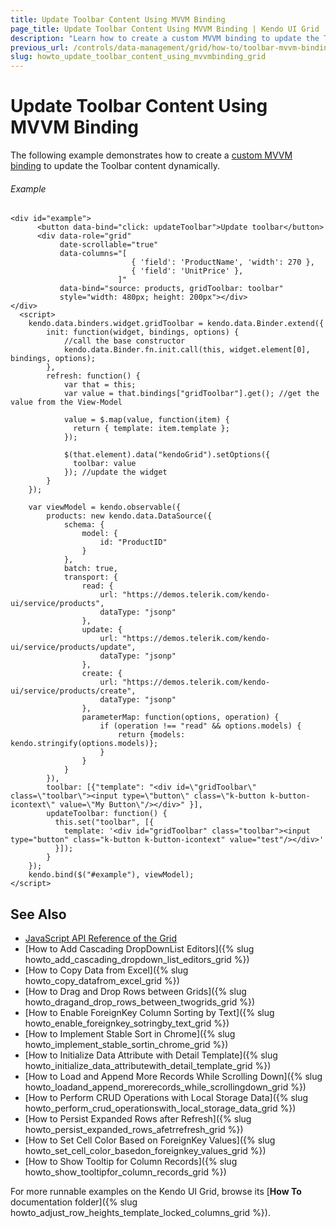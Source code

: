 ```yaml
---
title: Update Toolbar Content Using MVVM Binding
page_title: Update Toolbar Content Using MVVM Binding | Kendo UI Grid
description: "Learn how to create a custom MVVM binding to update the Toolbar content dynamically in the Kendo UI Grid widget."
previous_url: /controls/data-management/grid/how-to/toolbar-mvvm-binding
slug: howto_update_toolbar_content_using_mvvmbinding_grid
---
```


# Update Toolbar Content Using MVVM Binding

The following example demonstrates how to create a [custom MVVM binding](/framework/mvvm/bindings/custom) to update the Toolbar content dynamically.

###### Example

```dojo
<div id="example">
      <button data-bind="click: updateToolbar">Update toolbar</button>
      <div data-role="grid"
           date-scrollable="true"
           data-columns="[
                           { 'field': 'ProductName', 'width': 270 },
                           { 'field': 'UnitPrice' },
                        ]"
           data-bind="source: products, gridToolbar: toolbar"
           style="width: 480px; height: 200px"></div>
</div>
  <script>
    kendo.data.binders.widget.gridToolbar = kendo.data.Binder.extend({
        init: function(widget, bindings, options) {
            //call the base constructor
            kendo.data.Binder.fn.init.call(this, widget.element[0], bindings, options);
        },
        refresh: function() {
            var that = this;
            var value = that.bindings["gridToolbar"].get(); //get the value from the View-Model

            value = $.map(value, function(item) {
              return { template: item.template };
            });

            $(that.element).data("kendoGrid").setOptions({
              toolbar: value
            }); //update the widget
        }
    });

    var viewModel = kendo.observable({
        products: new kendo.data.DataSource({
            schema: {
                model: {
                    id: "ProductID"
                }
            },
            batch: true,
            transport: {
                read: {
                    url: "https://demos.telerik.com/kendo-ui/service/products",
                    dataType: "jsonp"
                },
                update: {
                    url: "https://demos.telerik.com/kendo-ui/service/products/update",
                    dataType: "jsonp"
                },
                create: {
                    url: "https://demos.telerik.com/kendo-ui/service/products/create",
                    dataType: "jsonp"
                },
                parameterMap: function(options, operation) {
                    if (operation !== "read" && options.models) {
                        return {models: kendo.stringify(options.models)};
                    }
                }
            }
        }),
        toolbar: [{"template": "<div id=\"gridToolbar\" class=\"toolbar\"><input type=\"button\" class=\"k-button k-button-icontext\" value=\"My Button\"/></div>" }],
        updateToolbar: function() {
          this.set("toolbar", [{
            template: '<div id="gridToolbar" class="toolbar"><input type="button" class="k-button k-button-icontext" value="test"/></div>'
          }]);
        }
    });
    kendo.bind($("#example"), viewModel);
</script>
```

## See Also

* [JavaScript API Reference of the Grid](/api/javascript/ui/grid)
* [How to Add Cascading DropDownList Editors]({% slug howto_add_cascading_dropdown_list_editors_grid %})
* [How to Copy Data from Excel]({% slug howto_copy_datafrom_excel_grid %})
* [How to Drag and Drop Rows between Grids]({% slug howto_dragand_drop_rows_between_twogrids_grid %})
* [How to Enable ForeignKey Column Sorting by Text]({% slug howto_enable_foreignkey_sotringby_text_grid %})
* [How to Implement Stable Sort in Chrome]({% slug howto_implement_stable_sortin_chrome_grid %})
* [How to Initialize Data Attribute with Detail Template]({% slug howto_initialize_data_attributewith_detail_template_grid %})
* [How to Load and Append More Records While Scrolling Down]({% slug howto_loadand_append_morerecords_while_scrollingdown_grid %})
* [How to Perform CRUD Operations with Local Storage Data]({% slug howto_perform_crud_operationswith_local_storage_data_grid %})
* [How to Persist Expanded Rows after Refresh]({% slug howto_persist_expanded_rows_afetrrefresh_grid %})
* [How to Set Cell Color Based on ForeignKey Values]({% slug howto_set_cell_color_basedon_foreignkey_values_grid %})
* [How to Show Tooltip for Column Records]({% slug howto_show_tooltipfor_column_records_grid %})

For more runnable examples on the Kendo UI Grid, browse its [**How To** documentation folder]({% slug howto_adjust_row_heights_template_locked_columns_grid %}).
